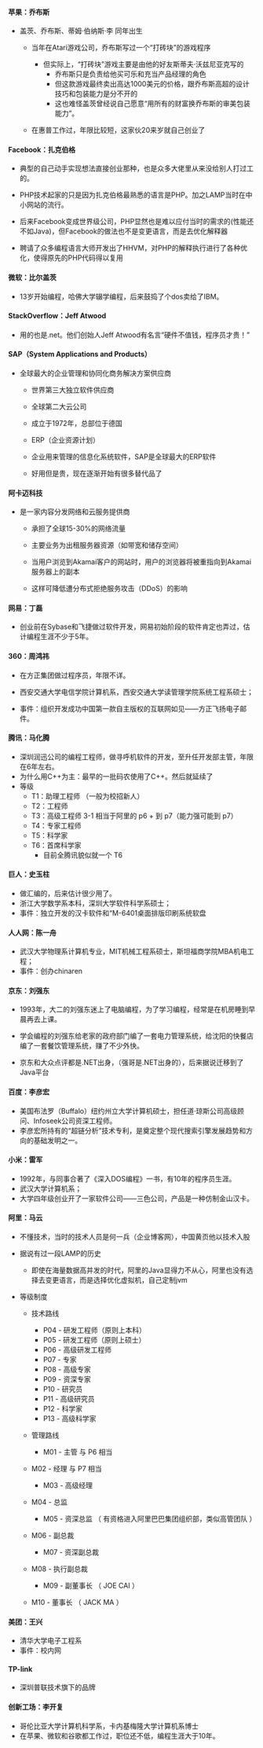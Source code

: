 #### 苹果：乔布斯

- 盖茨、乔布斯、蒂姆·伯纳斯·李 同年出生

  - 当年在Atari游戏公司，乔布斯写过一个“打砖块”的游戏程序

    - 但实际上，“打砖块”游戏主要是由他的好友斯蒂夫·沃兹尼亚克写的
      - 乔布斯只是负责给他买可乐和充当产品经理的角色
      - 但这款游戏最终卖出高达1000美元的价格，跟乔布斯高超的设计技巧和包装能力是分不开的
      - 这也难怪盖茨曾经说自己愿意“用所有的财富换乔布斯的审美包装能力”。

  - 在惠普工作过，年限比较短，这家伙20来岁就自己创业了

#### Facebook：扎克伯格

- 典型的自己动手实现想法直接创业那种，也是众多大佬里从来没给别人打过工的。

- PHP技术起家的只是因为扎克伯格最熟悉的语言是PHP。加之LAMP当时在中小网站的流行。

- 后来Facebook变成世界级公司，PHP显然也是难以应付当时的需求的(性能还不如Java)，但Facebook的做法也不是变更语言，而是去优化解释器

- 聘请了众多编程语言大师开发出了HHVM，对PHP的解释执行进行了各种优化，使得原先的PHP代码得以复用

#### 微软：比尔盖茨

- 13岁开始编程，哈佛大学辍学编程，后来鼓捣了个dos卖给了IBM。

#### StackOverflow：Jeff Atwood

- 用的也是.net。他们创始人Jeff Atwood有名言“硬件不值钱，程序员才贵！”

#### SAP（System Applications and Products）

- 全球最大的企业管理和协同化商务解决方案供应商

  - 世界第三大独立软件供应商

  - 全球第二大云公司

  - 成立于1972年，总部位于德国

  - ERP（企业资源计划）

  - 企业用来管理的信息化系统软件，SAP是全球最大的ERP软件

  - 好用但是贵，现在逐渐开始有很多替代品了

#### 阿卡迈科技

- 是一家内容分发网络和云服务提供商

  - 承担了全球15-30%的网络流量

  - 主要业务为出租服务器资源（如带宽和储存空间）

  - 当用户浏览到Akamai客户的网站时，用户的浏览器将被重指向到Akamai服务器上的副本

  - 这样可降低遭分布式拒绝服务攻击（DDoS）的影响

#### 网易：丁磊

- 创业前在Sybase和飞捷做过软件开发，网易初始阶段的软件肯定也弄过，估计编程生涯不少于5年。

#### 360：周鸿祎

- 在方正集团做过程序员，年限不详。
- 西安交通大学电信学院计算机系，西安交通大学读管理学院系统工程系硕士；

- 事件：组织开发成功中国第一款自主版权的互联网如见——方正飞扬电子邮件。


#### 腾讯：马化腾

- 深圳润迅公司的编程工程师，做寻呼机软件的开发，至升任开发部主管，年限在6年左右。
- 为什么用C++为主：最早的一批码农使用了C++。然后就延续了
- 等级
  - T1：助理工程师 （一般为校招新人）
  - T2：工程师
  - T3：高级工程师 3-1 相当于阿里的 p6 + 到       p7（能力强可能到 p7）
  - T4：专家工程师
  - T5：科学家
  - T6：首席科学家
    - 目前全腾讯貌似就一个 T6

#### 巨人：史玉柱

- 做汇编的，后来估计很少用了。
- 浙江大学数学系本科，深圳大学软件科学系硕士；
- 事件：独立开发的汉卡软件和“M-6401桌面排版印刷系统软盘

#### 人人网：陈一舟

- 武汉大学物理系计算机专业，MIT机械工程系硕士，斯坦福商学院MBA机电工程；
- 事件：创办chinaren

#### 京东：刘强东

- 1993年，大二的刘强东迷上了电脑编程，为了学习编程，经常是在机房睡到早晨再去上课。
- 学会编程的刘强东给老家的政府部门编了一套电力管理系统，给沈阳的快餐店编了一套餐饮管理系统，赚了不少外快。

- 京东和大众点评都是.NET出身，（强哥是.NET出身的），后来据说迁移到了Java平台

#### 百度：李彦宏

- 美国布法罗（Buffalo）纽约州立大学计算机硕士，担任道·琼斯公司高级顾问、Infoseek公司资深工程师。
- 李彦宏所持有的“超链分析”技术专利，是奠定整个现代搜索引擎发展趋势和方向的基础发明之一。

#### 小米：雷军

- 1992年，与同事合著了《深入DOS编程》一书，有10年的程序员生涯。
- 武汉大学计算机系；
- 大学四年级创业开了一家软件公司——三色公司，产品是一种仿制金山汉卡。

#### 阿里：马云

- 不懂技术，当时的技术人员是何一兵（企业博客网），中国黄页他以技术入股

- 据说有过一段LAMP的历史 
  - 即使在海量数据高并发的时代，阿里的Java显得力不从心，阿里也没有选择去变更语言，而是选择优化虚拟机，自己定制jvm
- 等级制度
  - 技术路线

    - P04 - 研发工程师（原则上本科）
    - P05 - 研发工程师（原则上硕士）
    - P06 - 高级研发工程师
    - P07 - 专家
    - P08 - 高级专家
    - P09 - 资深专家
    - P10 - 研究员
    - P11 - 高级研究员
    - P12 - 科学家
    - P13 - 高级科学家
  - 管理路线

    - M01 - 主管 与 P6 相当
  - M02 - 经理 与 P7 相当
    - M03 - 高级经理
  - M04 - 总监
    - M05 - 资深总监 （ 有资格进入阿里巴巴集团组织部，类似高管团队 ）
  - M06 - 副总裁
    - M07 - 资深副总裁
  - M08 - 执行副总裁
    - M09 - 副董事长 （ JOE CAI ）
  - M10 - 董事长 （ JACK MA ）

#### 美团：王兴

- 清华大学电子工程系
- 事件：校内网

#### TP-link

- 深圳普联技术旗下的品牌

#### 创新工场：李开复

- 哥伦比亚大学计算机科学系，卡内基梅隆大学计算机系博士
- 在苹果、微软和谷歌都工作过，职位还不低，编程生涯大于10年。